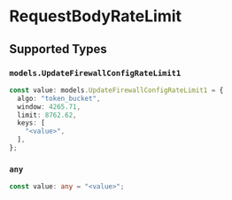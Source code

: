 # RequestBodyRateLimit


## Supported Types

### `models.UpdateFirewallConfigRateLimit1`

```typescript
const value: models.UpdateFirewallConfigRateLimit1 = {
  algo: "token_bucket",
  window: 4265.71,
  limit: 8762.62,
  keys: [
    "<value>",
  ],
};
```

### `any`

```typescript
const value: any = "<value>";
```

